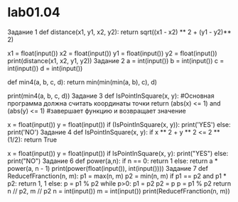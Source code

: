 # lab01.04
Задание 1
def distance(x1, y1, x2, y2):
    return sqrt((x1 - x2) ** 2 + (y1 - y2)** 2)

x1 = float(input())
x2 = float(input())
y1 = float(input())
y2 = float(input())
print(distance(x1, x2, y1, y2))
Задание 2
a = int(input())
b = int(input())
c = int(input())
d = int(input())

def min4(a, b, c, d):
    return min(min(min(a, b), c), d)

print(min4(a, b, c, d))
Задание 3
def IsPointInSquare(x, y): #Основная программа должна считать координаты точки 
    return (abs(x) <= 1) and (abs(y) <= 1) #завершает функцию и возвращает значение


x = float(input())
y = float(input())
if (IsPointInSquare(x, y)):
    print('YES')
else:
    print('NO')
Задание 4
def IsPointInSquare(x, y):
    if x ** 2 + y ** 2 <= 2 ** (1/2):
        return True

x = float(input())
y = float(input())
if IsPointInSquare(x, y):
    print("YES")
else:
    print("NO")
Задание 6
def power(a,n):
    if n == 0:
        return 1
    else:
        return a * power(a, n - 1)
print(power(float(input()), int(input())))
Задание 7
def ReducefFranction(n, m):
    p1 = max(n, m)
    p2 = min(n, m)
    if p1 == p2 and p1 * p2:
        return 1, 1
    else:
        p = p1 % p2
        while p>0:
            p1 = p2
            p2 = p
            p = p1 % p2
        return n // p2, m // p2
n = int(input())
m = int(input())
print(ReducefFranction(n, m))
